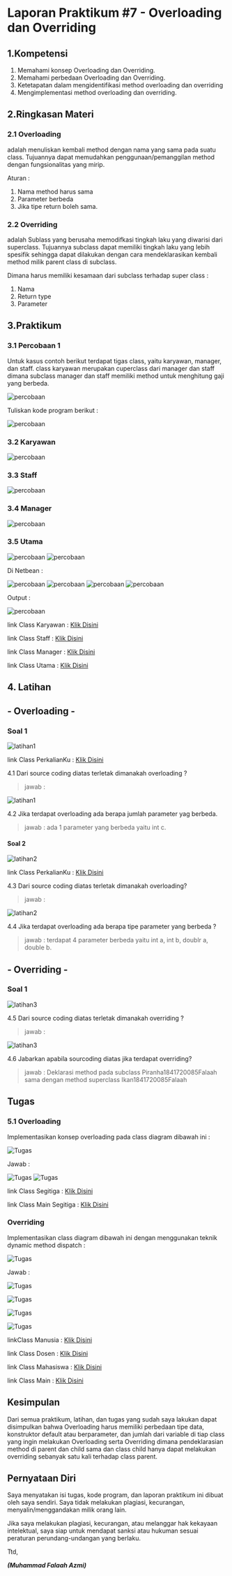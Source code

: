 # Laporan Praktikum #7 - Overloading dan Overriding

## 1.Kompetensi

1. Memahami konsep Overloading dan Overriding.
2. Memahami perbedaan Overloading dan Overriding.
3. Ketetapatan dalam mengidentifikasi method overloading dan overriding
4. Mengimplementasi method overloading dan overriding.

## 2.Ringkasan Materi
### 2.1 Overloading
adalah menuliskan kembali method dengan nama yang sama pada suatu class. Tujuannya dapat memudahkan penggunaan/pemanggilan method dengan fungsionalitas yang mirip.

Aturan : 
1. Nama method harus sama
2. Parameter berbeda
3. Jika tipe return boleh sama.

### 2.2 Overriding
adalah Sublass yang berusaha memodifkasi tingkah laku yang diwarisi dari superclass. Tujuannya subclass dapat memiliki tingkah laku yang lebih spesifik sehingga dapat dilakukan dengan cara mendeklarasikan kembali method milik parent class di subclass.

Dimana harus memiliki kesamaan dari subclass terhadap super class :
1. Nama
2. Return type
3. Parameter

## 3.Praktikum
### 3.1 Percobaan 1

Untuk kasus contoh berikut terdapat tigas class, yaitu karyawan, manager, dan staff. class karyawan merupakan cuperclass dari manager dan staff dimana subclass manager dan staff memiliki method untuk menghitung gaji yang berbeda.

![percobaan](img/percobaan/A.PNG)

Tuliskan kode program berikut :

![percobaan](img/percobaan/A.PNG)

### 3.2 Karyawan

![percobaan](img/percobaan/B.PNG)

### 3.3 Staff

![percobaan](img/percobaan/C.PNG)

### 3.4 Manager

![percobaan](img/percobaan/D.PNG)

### 3.5 Utama

![percobaan](img/percobaan/E1.PNG)
![percobaan](img/percobaan/E2.PNG)

Di Netbean :

![percobaan](img/percobaan/1.PNG)
![percobaan](img/percobaan/2.PNG)
![percobaan](img/percobaan/3.PNG)
![percobaan](img/percobaan/4.PNG)

Output :

![percobaan](img/percobaan/5.PNG)

link Class Karyawan : 
[Klik Disini](../../src/7_Overriding_dan_Overloading/percobaan/Karyawan1841720085Falaah.java)

link Class Staff : 
[Klik Disini](../../src/7_Overriding_dan_Overloading/percobaan/Staff1841720085Falaah.java)

link Class Manager : 
[Klik Disini](../../src/7_Overriding_dan_Overloading/percobaan/Manager1841720085Falaah.java)

link Class Utama : 
[Klik Disini](../../src/7_Overriding_dan_Overloading/percobaan/Utama1841720085Falaah.java)

## 4. Latihan 
## - Overloading -
### Soal 1

![latihan1](img/latihan1/1.PNG)

link Class PerkalianKu : 
[Klik Disini](../../src/7_Overriding_dan_Overloading/latihan1/PerkalianKu1841720085Falaah.java)

4.1 Dari source coding diatas terletak dimanakah overloading ?
> jawab : 

![latihan1](img/latihan1/2.png)

4.2 Jika terdapat overloading ada berapa jumlah parameter yag berbeda.
> jawab : ada 1 parameter yang berbeda yaitu int c.

#### Soal 2

![latihan2](img/latihan2/1.PNG)

link Class PerkalianKu : 
[Klik Disini](../../src/7_Overriding_dan_Overloading/latihan2/PerkalianKu1841720085Falaah.java)


4.3 Dari source coding diatas terletak dimanakah overloading?
> jawab : 

![latihan2](img/latihan2/2.png)

4.4 Jika terdapat overloading ada berapa tipe parameter yang berbeda ?
> jawab : terdapat 4 parameter berbeda yaitu int a, int b, doublr a, double b.

## - Overriding -
### Soal 1

![latihan3](img/latihan3/1.PNG)

4.5 Dari source coding diatas terletak dimanakah overriding ? 
> jawab : 

![latihan3](img/latihan3/2.png)

4.6 Jabarkan apabila sourcoding diatas jika terdapat overriding? 
> jawab : Deklarasi method pada subclass Piranha1841720085Falaah sama dengan method superclass Ikan1841720085Falaah


## Tugas

### 5.1 Overloading

Implementasikan konsep overloading pada class diagram dibawah ini :

![Tugas](img/tugas/01.PNG)

Jawab :

![Tugas](img/tugas/A.PNG)
![Tugas](img/tugas/B.PNG)

link Class Segitiga : 
[Klik Disini](../../src/7_Overriding_dan_Overloading/tugas/overloading/Segitiga1841720085Falaah.java)

link Class Main Segitiga : 
[Klik Disini](../../src/7_Overriding_dan_Overloading/tugas/overloading/MainSegitiga1841720085Falaah.java)


### Overriding

Implementasikan class diagram dibawah ini dengan menggunakan teknik dynamic method dispatch :

![Tugas](img/tugas/02.PNG)

Jawab :

![Tugas](img/tugas/1.PNG)

![Tugas](img/tugas/2.PNG)

![Tugas](img/tugas/3.PNG)

![Tugas](img/tugas/4.PNG)

linkClass Manusia : 
[Klik Disini](../../src/7_Overriding_dan_Overloading/tugas/overriding/Manusia1841720085Falaah.java)

link Class Dosen : 
[Klik Disini](../../src/7_Overriding_dan_Overloading/tugas/overriding/Dosen1841720085Falaah.java)

link Class Mahasiswa : 
[Klik Disini](../../src/7_Overriding_dan_Overloading/tugas/overriding/Mahasiswa1841720085Falaah.java)

link Class Main : 
[Klik Disini](../../src/7_Overriding_dan_Overloading/tugas/overriding/MainManusia1841720085Falaah.java)




## Kesimpulan

Dari semua praktikum, latihan, dan tugas yang sudah saya lakukan dapat disimpulkan bahwa Overloading harus memiliki perbedaan tipe data, konstruktor default atau berparameter, dan jumlah dari variable di tiap class yang ingin melakukan Overloading serta Overriding dimana pendeklarasian method di parent dan child sama dan class child hanya dapat melakukan overriding sebanyak satu kali terhadap class parent.

## Pernyataan Diri

Saya menyatakan isi tugas, kode program, dan laporan praktikum ini dibuat oleh saya sendiri. Saya tidak melakukan plagiasi, kecurangan, menyalin/menggandakan milik orang lain.

Jika saya melakukan plagiasi, kecurangan, atau melanggar hak kekayaan intelektual, saya siap untuk mendapat sanksi atau hukuman sesuai peraturan perundang-undangan yang berlaku.

Ttd,

***(Muhammad Falaah Azmi)***
